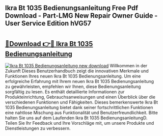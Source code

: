 ## Ikra Bt 1035 Bedienungsanleitung Free Pdf Download - Part-LMG New Repair Owner Guide - User Service Edition hVG57

# <h2><a href="http://df0tiz.blite.top/?on=Ikra+Bt+1035+Bedienungsanleitung">🔗Download 👉🔴 Ikra Bt 1035 Bedienungsanleitung</a></h2>

[![Ikra Bt 1035 Bedienungsanleitung new download](https://i.imgur.com/lujVjoI.png)](http://df0tiz.blite.top/?on=Ikra+Bt+1035+Bedienungsanleitung)
Willkommen in der Zukunft Dieses Benutzerhandbuch zeigt die innovativen Merkmale und Funktionen Ihres neuen Ikra Bt 1035 Bedienungsanleitung. Um eine erfolgreiche Erfahrung mit Ihrem neuen Ikra Bt 1035 Bedienungsanleitung zu gewährleisten, empfehlen wir Ihnen, diese Bedienungsanleitung sorgfältig zu lesen. Es enthält detaillierte Informationen zur Produkteinrichtung, Gebrauchsanweisungen und einen Überblick über die verschiedenen Funktionen und Fähigkeiten. Dieses bemerkenswerte Ikra Bt 1035 Bedienungsanleitung bietet dank seiner fortschrittlichen Funktionen eine nahtlose Mischung aus Funktionalität und Benutzerfreundlichkeit. Bitte halten Sie uns auf dem Laufenden Ikra Bt 1035 BedienungsanleitungD. Teilen Sie Ihr Feedback und Ihre Vorschläge mit, um unsere Produkte und Dienstleistungen zu verbessern.
